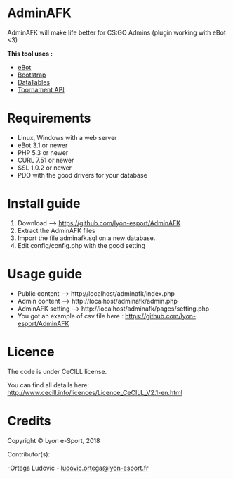 # AdminAFK
AdminAFK will make life better for CS:GO Admins (plugin working with eBot <3)

**This tool uses :**

* [eBot](http://www.esport-tools.net/ebot/)
* [Bootstrap](https://getbootstrap.com/docs/4.0/getting-started/introduction/)
* [DataTables](https://datatables.net/)
* [Toornament API](https://developer.toornament.com/v2/overview/get-started?_locale=en)

# Requirements

* Linux, Windows with a web server
* eBot 3.1 or newer
* PHP 5.3 or newer
* CURL 7.51 or newer
* SSL 1.0.2 or newer
* PDO with the good drivers for your database

# Install guide

1. Download –> https://github.com/lyon-esport/AdminAFK
2. Extract the AdminAFK files
3. Import the file adminafk.sql on a new database.
4. Edit config/config.php with the good setting

# Usage guide

* Public content –> http://localhost/adminafk/index.php
* Admin content –> http://localhost/adminafk/admin.php
* AdminAFK setting –> http://localhost/adminafk/pages/setting.php
* You got an example of csv file here : https://github.com/lyon-esport/AdminAFK

# Licence

The code is under CeCILL license.

You can find all details here: http://www.cecill.info/licences/Licence_CeCILL_V2.1-en.html

# Credits

Copyright © Lyon e-Sport, 2018

Contributor(s):

-Ortega Ludovic - ludovic.ortega@lyon-esport.fr
